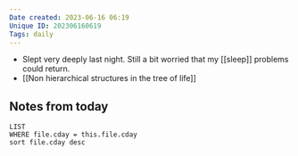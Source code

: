 ```yaml
---
Date created: 2023-06-16 06:19
Unique ID: 202306160619
Tags: daily
---
```

- Slept very deeply last night. Still a bit worried that my [[sleep]] problems could return. 
- [[Non hierarchical structures in the tree of life]]


## Notes from today
``` dataview
LIST
WHERE file.cday = this.file.cday 
sort file.cday desc
```
